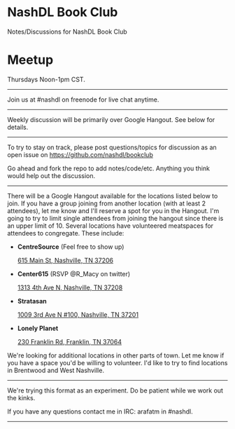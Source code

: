 # NashDL Book Club

Notes/Discussions for NashDL Book Club

# Meetup

Thursdays Noon-1pm CST.

---

Join us at #nashdl on freenode for live chat anytime.

---

Weekly discussion will be primarily over Google Hangout. See below for details.

---

To try to stay on track, please post questions/topics for discussion as an open issue on https://github.com/nashdl/bookclub

Go ahead and fork the repo to add notes/code/etc. Anything you think would help out the discussion.

---

There will be a Google Hangout available for the locations listed below to join. If you have a group joining from another location (with at least 2 attendees), let me know and I'll reserve a spot for you in the Hangout. I'm going to try to limit single attendees from joining the hangout since there is an upper limit of 10.
Several locations have volunteered meatspaces for attendees to congregate. These include:

- **CentreSource** (Feel free to show up)

  [615 Main St, Nashville, TN 37206](https://www.google.com/maps/preview#!data=!1m4!1m3!1d2847!2d-86.761904!3d36.174508!4m13!3m12!1m0!1m1!1s615+Main+St%2C+Nashville%2C+TN+37206!3m8!1m3!1d3312388!2d-85.978599!3d35.830521!3m2!1i1024!2i768!4f13.1&fid=0)
  
- **Center615** (RSVP @R_Macy on twitter)

  [1313 4th Ave N, Nashville, TN 37208](https://www.google.com/maps/preview#!data=!1m4!1m3!1d2847!2d-86.7885079!3d36.177803!4m13!3m12!1m0!1m1!1s1313+4th+Ave+N%2C+Nashville%2C+TN+37208!3m8!1m3!1d3312388!2d-85.978599!3d35.830521!3m2!1i1024!2i768!4f13.1&fid=0)
  
- **Stratasan**

  [1009 3rd Ave N #100, Nashville, TN 37201](https://www.google.com/maps/preview#!data=!1m4!1m3!1d45559!2d-86.784616!3d36.174221!4m13!3m12!1m0!1m1!1s1009+3rd+Ave+N+%23100%2C+Nashville%2C+TN+37201!3m8!1m3!1d3312388!2d-85.978599!3d35.830521!3m2!1i1024!2i768!4f13.1&fid=0)

- **Lonely Planet**

  [230 Franklin Rd, Franklin, TN 37064](https://www.google.com/maps/preview#!data=!1m4!1m3!1d2856!2d-86.8607211!3d35.9323679!4m18!3m15!1m0!1m4!3m2!3d35.9334195!4d-86.860884!6e2!3m8!1m3!1d2856!2d-86.8591332!3d35.9321073!3m2!1i1246!2i679!4f13.1!7m1!3b1&fid=0)
  
We're looking for additional locations in other parts of town. Let me know if you have a space you'd be willing to volunteer. I'd like to try to find locations in Brentwood and West Nashville.

---

We're trying this format as an experiment. Do be patient while we work out the kinks.

If you have any questions contact me in IRC: arafatm in #nashdl.

---
